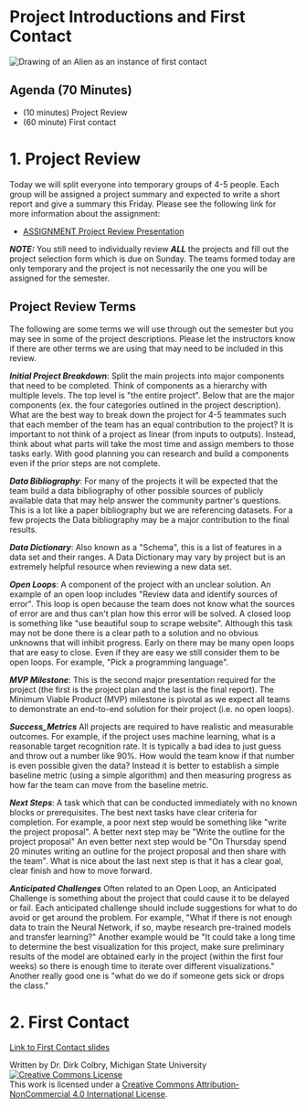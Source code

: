 #  Project Introductions and First Contact


![Drawing of an Alien as an instance of first contact](https://lh6.googleusercontent.com/QaFKjplF03tmwvNIqhoHE1H5q-ntqNx6Bbc5fm5_b1KmUiJwPBq6y4KSQDFjrK4adxJozhjTeMlt68CtEKGpW_eFiO3-7k53xnU5JqIU9maUk_LR_82mMPfqqBwjnUkNMw=w488)


## Agenda (70 Minutes)

- (10 minutes) Project Review
- (60 minute) First contact


# 1. Project Review

Today we will split everyone into temporary groups of 4-5 people.  Each group will be assigned a project summary and expected to write a short report and give a summary this Friday. Please see the following link for more information about the assignment:

* [ASSIGNMENT Project Review Presentation](0829.ipynb-ASSIGNMENT_Project_Review_Presentation)

**_NOTE:_** You still need to individually review **_ALL_** the projects and fill out the project selection form which is due on Sunday. The teams formed today are only temporary and the project is not necessarily the one you will be assigned for the semester.

## Project Review Terms

The following are some terms we will use through out the semester but you may see in some of the project descriptions. Please let the instructors know if there are other terms we are using that may need to be included in this review.

**_Initial Project Breakdown_**: Split the main projects into major components that need to be completed.  Think of components as a hierarchy with multiple levels. The top level is "the entire project". Below that are the major components (ex. the four categories outlined in the project description). What are the best way to break down the project for 4-5 teammates such that each member of the team has an equal contribution to the project?  It is important to not think of a project as linear (from inputs to outputs).  Instead, think about what parts will take the most time and assign members to those tasks early. With good planning you can research and build a components even if the prior steps are not complete. 

**_Data Bibliography_**: For many of the projects it will be expected that the team build a data bibliography of other possible sources of publicly available data that may help answer the community partner's questions.   This is a lot like a paper bibliography but we are referencing datasets. For a few projects the Data bibliography may be a major contribution to the final results. 

**_Data Dictionary_**: Also known as a "Schema", this is a list of features in a data set and their ranges. A Data Dictionary may vary by project but is an extremely helpful resource when reviewing a new data set. 

**_Open Loops_**:  A component of the project with an unclear solution.  An example of an open loop includes "Review data and identify sources of error".  This loop is open because the team does not know what the sources of error are and thus can't plan how this error will be solved.  A closed loop is something like "use beautiful soup to scrape website".  Although this task may not be done there is a clear path to a solution and no obvious unknowns that will inhibit progress.  Early on there may be many open loops that are easy to close. Even if they are easy we still consider them to be open loops. For example, "Pick a programming language".

**_MVP Milestone_**: This is the second major presentation required for the project (the first is the project plan and the last is the final report).  The Minimum Viable Product (MVP) milestone is pivotal as we expect all teams to demonstrate an end-to-end solution for their project (i.e. no open loops).

**_Success_Metrics_** All projects are required to have realistic and measurable outcomes. For example, if the project uses machine learning, what is a reasonable target recognition rate. It is typically a bad idea to just guess and throw out a number like 90%. How would the team know if that number is even possible given the data?  Instead it is better to establish a simple baseline metric (using a simple algorithm) and then measuring progress as how far the team can move from the baseline metric.  

**_Next Steps_**:  A task which that can be conducted immediately with no known blocks or prerequisites.  The best next tasks have clear criteria for completion. For example, a poor next step would be something like "write the project proposal".  A better next step may be "Write the outline for the project proposal" An even better next step would be "On Thursday spend 20 minutes writing an outline for the project proposal and then share with the team". What is nice about the last next step is that it has a clear goal, clear finish and how to move forward. 

**_Anticipated Challenges_** Often related to an Open Loop, an Anticipated Challenge is something about the project that could cause it to be delayed or fail.  Each anticipated challenge should include suggestions for what to do avoid or get around the problem.  For example, "What if there is not enough data to train the Neural Network, if so, maybe research pre-trained models and transfer learning?"  Another example would be "It could take a long time to determine the best visualization for this project, make sure preliminary results of the model are obtained early in the project (within the first four weeks) so there is enough time to iterate over different visualizations."  Another really good one is "what do we do if someone gets sick or drops the class."


# 2. First Contact

[Link to First Contact slides](https://docs.google.com/presentation/d/1_x2RzXoo86E7DxmNonv_MGiWglHBh-I8wXMwZmQrAw4/edit?usp=sharing)

Written by Dr. Dirk Colbry, Michigan State University
<a rel="license" href="http://creativecommons.org/licenses/by-nc/4.0/"><img alt="Creative Commons License" style="border-width:0" src="https://i.creativecommons.org/l/by-nc/4.0/88x31.png" /></a><br />This work is licensed under a <a rel="license" href="http://creativecommons.org/licenses/by-nc/4.0/">Creative Commons Attribution-NonCommercial 4.0 International License</a>.
